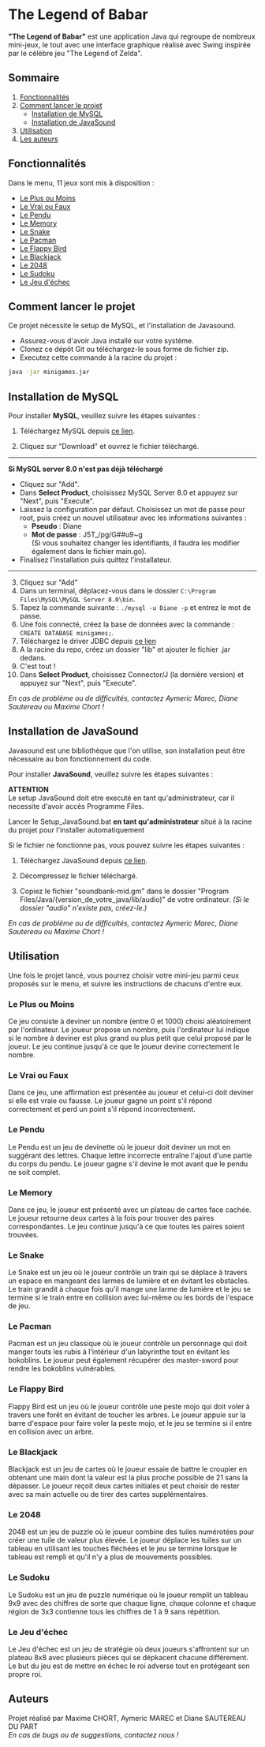 # The Legend of Babar

**"The Legend of Babar"** est une application Java qui regroupe de nombreux mini-jeux, le tout avec une interface graphique réalisé avec Swing inspirée par le célèbre jeu "The Legend of Zelda".

## Sommaire

1. [Fonctionnalités](#fonctionnalités)
2. [Comment lancer le projet](#comment-lancer-le-projet)
    - [Installation de MySQL](#installation-de-mysql)
    - [Installation de JavaSound](#installation-de-javasound)
3. [Utilisation](#utilisation)
4. [Les auteurs](#auteurs)

## Fonctionnalités

Dans le menu, 11 jeux sont mis à disposition :

- [Le Plus ou Moins](#le-plus-ou-moins)
- [Le Vrai ou Faux](#le-vrai-ou-faux)
- [Le Pendu](#le-pendu)
- [Le Memory](#le-memory)
- [Le Snake](#le-snake)
- [Le Pacman](#le-pacman)
- [Le Flappy Bird](#le-flappy-bird)
- [Le Blackjack](#le-blackjack)
- [Le 2048](#le-2048)
- [Le Sudoku](#le-sudoku)
- [Le Jeu d'échec](#le-jeu-déchec)

## Comment lancer le projet

Ce projet nécessite le setup de MySQL, et l'installation de Javasound.

- Assurez-vous d'avoir Java installé sur votre système.
- Clonez ce dépôt Git ou téléchargez-le sous forme de fichier zip.
- Executez cette commande à la racine du projet :

```bash
java -jar minigames.jar
```

## Installation de MySQL

Pour installer **MySQL**, veuillez suivre les étapes suivantes :

1. Téléchargez MySQL depuis [ce lien](https://dev.mysql.com/downloads/installer/).

2. Cliquez sur "Download" et ouvrez le fichier téléchargé.

----------------------------

**Si MySQL server 8.0 n'est pas déjà téléchargé**

- Cliquez sur "Add".
- Dans **Select Product**, choisissez MySQL Server 8.0 et appuyez sur "Next", puis "Execute".
- Laissez la configuration par défaut. Choisissez un mot de passe pour root, puis créez un nouvel utilisateur avec les informations suivantes :
  - **Pseudo** : Diane
  - **Mot de passe** : J5T_/pg/G##u9~g  
   (Si vous souhaitez changer les identifiants, il faudra les modifier également dans le fichier main.go).
- Finalisez l'installation puis quittez l'installateur.

------------------------

3. Cliquez sur "Add"
7. Dans un terminal, déplacez-vous dans le dossier `C:\Program Files\MySQL\MySQL Server 8.0\bin`.
8. Tapez la commande suivante : `./mysql -u Diane -p` et entrez le mot de passe.
9. Une fois connecté, créez la base de données avec la commande : `CREATE DATABASE minigames;`.
10. Téléchargez le driver JDBC depuis [ce lien](https://dbschema.com/jdbc-driver/mysql.html)
11. A la racine du repo, créez un dossier "lib" et ajouter le fichier .jar dedans.
12. C'est tout !  
 4. Dans **Select Product**, choisissez Connector/J (la dernière version) et appuyez sur "Next", puis "Execute".

  *En cas de problème ou de difficultés, contactez Aymeric Marec, Diane Sautereau ou Maxime Chort !*

## Installation de JavaSound

Javasound est une bibliothèque que l'on utilise, son installation peut être nécessaire au bon fonctionnement du code.

Pour installer **JavaSound**, veuillez suivre les étapes suivantes :

**ATTENTION**  
Le setup JavaSound doit etre executé en tant qu'administrateur, car il necessite d'avoir accès Programme Files.

Lancer le Setup_JavaSound.bat **en tant qu'administrateur** situé à la racine du projet pour l'installer automatiquement

Si le fichier ne fonctionne pas, vous pouvez suivre les étapes suivantes :

1. Téléchargez JavaSound depuis [ce lien]("https://www.oracle.com/technetwork/java/soundbank-mid-149984.zip").

2. Décompressez le fichier téléchargé.

3. Copiez le fichier "soundbank-mid.gm" dans le dossier "Program Files/Java/(version_de_votre_java/lib/audio)" de votre ordinateur.
*(Si le dossier "audio" n'existe pas, créez-le.)*  

*En cas de problème ou de difficultés, contactez Aymeric Marec, Diane Sautereau ou Maxime Chort !*

## Utilisation

Une fois le projet lancé, vous pourrez choisir votre mini-jeu parmi ceux proposés sur le menu, et suivre les instructions de chacuns d'entre eux.

### Le Plus ou Moins

Ce jeu consiste à deviner un nombre (entre 0 et 1000) choisi aléatoirement par l'ordinateur. Le joueur propose un nombre, puis l'ordinateur lui indique si le nombre à deviner est plus grand ou plus petit que celui proposé par le joueur. Le jeu continue jusqu'à ce que le joueur devine correctement le nombre.

### Le Vrai ou Faux

Dans ce jeu, une affirmation est présentée au joueur et celui-ci doit deviner si elle est vraie ou fausse. Le joueur gagne un point s'il répond correctement et perd un point s'il répond incorrectement.

### Le Pendu

Le Pendu est un jeu de devinette où le joueur doit deviner un mot en suggérant des lettres. Chaque lettre incorrecte entraîne l'ajout d'une partie du corps du pendu. Le joueur gagne s'il devine le mot avant que le pendu ne soit complet.

### Le Memory

Dans ce jeu, le joueur est présenté avec un plateau de cartes face cachée. Le joueur retourne deux cartes à la fois pour trouver des paires correspondantes. Le jeu continue jusqu'à ce que toutes les paires soient trouvées.

### Le Snake

Le Snake est un jeu où le joueur contrôle un train qui se déplace à travers un espace en mangeant des larmes de lumière et en évitant les obstacles. Le train grandit à chaque fois qu'il mange une larme de lumière et le jeu se termine si le train entre en collision avec lui-même ou les bords de l'espace de jeu.

### Le Pacman

Pacman est un jeu classique où le joueur contrôle un personnage qui doit manger touts les rubis à l'intérieur d'un labyrinthe tout en évitant les bokoblins. Le joueur peut également récupérer des master-sword pour rendre les bokoblins vulnérables.

### Le Flappy Bird

Flappy Bird est un jeu où le joueur contrôle une peste mojo qui doit voler à travers une forêt en évitant de toucher les arbres. Le joueur appuie sur la barre d'espace pour faire voler la peste mojo, et le jeu se termine si il entre en collision avec un arbre.

### Le Blackjack

Blackjack est un jeu de cartes où le joueur essaie de battre le croupier en obtenant une main dont la valeur est la plus proche possible de 21 sans la dépasser. Le joueur reçoit deux cartes initiales et peut choisir de rester avec sa main actuelle ou de tirer des cartes supplémentaires.

### Le 2048

2048 est un jeu de puzzle où le joueur combine des tuiles numérotées pour créer une tuile de valeur plus élevée. Le joueur déplace les tuiles sur un tableau en utilisant les touches fléchées et le jeu se termine lorsque le tableau est rempli et qu'il n'y a plus de mouvements possibles.

### Le Sudoku

Le Sudoku est un jeu de puzzle numérique où le joueur remplit un tableau 9x9 avec des chiffres de sorte que chaque ligne, chaque colonne et chaque région de 3x3 contienne tous les chiffres de 1 à 9 sans répétition.

### Le Jeu d'échec

Le Jeu d'échec est un jeu de stratégie où deux joueurs s'affrontent sur un plateau 8x8 avec plusieurs pièces qui se dépkacent chacune différement. Le but du jeu est de mettre en échec le roi adverse tout en protégeant son propre roi.

## Auteurs

Projet réalisé par Maxime CHORT, Aymeric MAREC et Diane SAUTEREAU DU PART  
*En cas de bugs ou de suggestions, contactez nous !*
